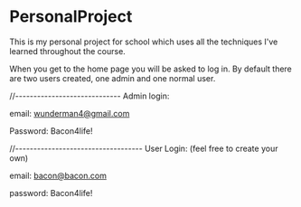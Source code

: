 # PersonalProject
This is my personal project for school which uses all the techniques I've learned throughout the course.

When you get to the home page you will be asked to log in. By default there are two users created, one admin and one normal user.

//-----------------------------
Admin login:

email: wunderman4@gmail.com

Password: Bacon4life!


//-----------------------------------
User Login: (feel free to create your own)

email: bacon@bacon.com

password: Bacon4life!
